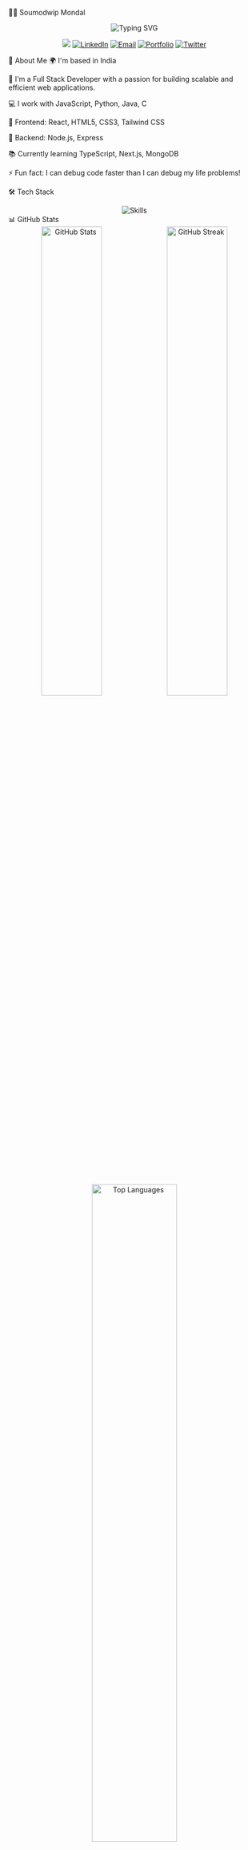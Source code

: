 👨‍💻 Soumodwip Mondal
<div align="center"> <img src="https://readme-typing-svg.herokuapp.com?font=Fira+Code&weight=600&size=40&duration=3000&pause=1000&color=6C63FF&center=true&vCenter=true&random=false&width=600&height=100&lines=Full+Stack+Developer;Problem+Solver;Code+Craftsman;Continuous+Learner" alt="Typing SVG" /> </div><p align="center"> <a href="https://github.com/soumodwip-mondal"><img src="https://komarev.com/ghpvc/?username=soumodwip-mondal&style=for-the-badge&color=6C63FF"></a> <a href="https://linkedin.com/in/soumodwip-mondal"><img src="https://img.shields.io/badge/LinkedIn-0077B5?style=for-the-badge&logo=linkedin&logoColor=white" alt="LinkedIn"></a> <a href="mailto:youremail@example.com"><img src="https://img.shields.io/badge/Email-D14836?style=for-the-badge&logo=gmail&logoColor=white" alt="Email"></a> <a href="https://soumodwip-mondal.github.io"><img src="https://img.shields.io/badge/Portfolio-4285F4?style=for-the-badge&logo=google-chrome&logoColor=white" alt="Portfolio"></a> <a href="https://twitter.com/yourhandle"><img src="https://img.shields.io/badge/Twitter-1DA1F2?style=for-the-badge&logo=twitter&logoColor=white" alt="Twitter"></a> </p>
💫 About Me
🌍 I'm based in India

💼 I'm a Full Stack Developer with a passion for building scalable and efficient web applications.

💻 I work with JavaScript, Python, Java, C

🎨 Frontend: React, HTML5, CSS3, Tailwind CSS

🔧 Backend: Node.js, Express

📚 Currently learning TypeScript, Next.js, MongoDB

⚡ Fun fact: I can debug code faster than I can debug my life problems!

🛠️ Tech Stack
<div align="center"> <img src="https://skillicons.dev/icons?i=react,js,html,css,tailwind,nodejs,express,java,python,c,git,postman,mongodb,nextjs,ts&theme=dark" alt="Skills" /> </div>
📊 GitHub Stats
<div align="center"> <img src="https://github-readme-stats.vercel.app/api?username=soumodwip-mondal&show_icons=true&theme=tokyonight&hide_border=true&count_private=true" width="49%" alt="GitHub Stats" /> <img src="https://github-readme-streak-stats.herokuapp.com/?user=soumodwip-mondal&theme=tokyonight&hide_border=true" width="49%" alt="GitHub Streak" /> </div><div align="center"> <img src="https://github-readme-stats.vercel.app/api/top-langs/?username=soumodwip-mondal&layout=compact&theme=tokyonight&hide_border=true" width="58%" alt="Top Languages" /> </div>
🏆 GitHub Trophies
<div align="center"> <img src="https://github-profile-trophy.vercel.app/?username=soumodwip-mondal&theme=nord&no-frame=true&margin-w=15" /> </div>
📌 Featured Projects
<div align="center"> <a href="https://github.com/soumodwip-mondal/project-1"> <img src="https://github-readme-stats.vercel.app/api/pin/?username=soumodwip-mondal&repo=project-1&theme=tokyonight&hide_border=true" /> </a> <a href="https://github.com/soumodwip-mondal/project-2"> <img src="https://github-readme-stats.vercel.app/api/pin/?username=soumodwip-mondal&repo=project-2&theme=tokyonight&hide_border=true" /> </a> </div>
📚 My Latest Blog Posts
<!-- BLOG-POST-LIST:START -->
The Future of Web Development - 2025 Trends

Mastering React: Advanced Hooks and Patterns

Building Scalable Backend Services with Node.js

<!-- BLOG-POST-LIST:END -->
📈 Contribution Graph
<div align="center"> <img src="https://github-readme-activity-graph.vercel.app/graph?username=soumodwip-mondal&theme=tokyo-night&hide_border=true" width="98%" alt="Contribution Graph" /> </div>
🎧 Currently Listening To
<div align="center"> <img src="https://spotify-github-profile.vercel.app/api/view?uid=your-spotify-id&cover_image=true&theme=novatorem&bar_color=53b14f&bar_color_cover=false" alt="Spotify Playing" /> </div><div align="center"> <img src="https://capsule-render.vercel.app/api?type=waving&color=gradient&height=150&section=footer&animation=twinkling" width="100%" /> </div>
